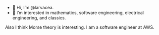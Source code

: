 - 👋 Hi, I’m @larvacea.
- 👀 I’m interested in mathematics, software engineering, electrical engineering, and classics.

Also I think Morse theory is interesting. I am a software engineer at AWS.
